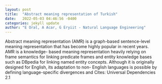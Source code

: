 ```yaml
---
layout: post
title:  "Abstract meaning representation of Turkish"
date:   2022-05-03 04:46:56 -0400
categories: jekyll update
author: "E Oral, A Acar, G Eryiit - Natural Language Engineering"
---
```

Abstract meaning representation (AMR) is a graph-based sentence-level meaning representation that has become highly popular in recent years. AMR is a knowledge- based meaning representation heavily relying on frame semantics for linking predicate frames and entity knowledge bases such as DBpedia for linking named entity concepts. Although it is originally designed for English, its adaptation to non- English languages is possible by defining language-specific divergences and Cites: Universal Dependencies 2.1